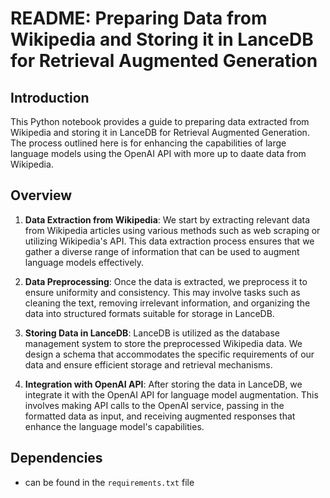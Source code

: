 # README: Preparing Data from Wikipedia and Storing it in LanceDB for Retrieval Augmented Generation

## Introduction
This Python notebook provides a guide to preparing data extracted from Wikipedia and storing it in LanceDB for Retrieval Augmented Generation. The process outlined here is for enhancing the capabilities of large language models using the OpenAI API with more up to daate data from Wikipedia.

## Overview
1. **Data Extraction from Wikipedia**: We start by extracting relevant data from Wikipedia articles using various methods such as web scraping or utilizing Wikipedia's API. This data extraction process ensures that we gather a diverse range of information that can be used to augment language models effectively.

2. **Data Preprocessing**: Once the data is extracted, we preprocess it to ensure uniformity and consistency. This may involve tasks such as cleaning the text, removing irrelevant information, and organizing the data into structured formats suitable for storage in LanceDB.

3. **Storing Data in LanceDB**: LanceDB is utilized as the database management system to store the preprocessed Wikipedia data. We design a schema that accommodates the specific requirements of our data and ensure efficient storage and retrieval mechanisms.

4. **Integration with OpenAI API**: After storing the data in LanceDB, we integrate it with the OpenAI API for language model augmentation. This involves making API calls to the OpenAI service, passing in the formatted data as input, and receiving augmented responses that enhance the language model's capabilities.

## Dependencies
- can be found in the `requirements.txt` file

